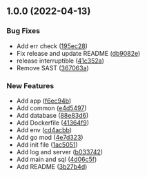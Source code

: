 ## 1.0.0 (2022-04-13)


### Bug Fixes

* Add err check ([195ec28](https://gitlab.com/DennySORA/short-coding-exercise/commit/195ec284856c06a492404afec536f723cce1da36))
* Fix release and update README ([db9082e](https://gitlab.com/DennySORA/short-coding-exercise/commit/db9082e04c106a092aec86911f5b6df7fe9ad00d))
* release interruptible ([41c352a](https://gitlab.com/DennySORA/short-coding-exercise/commit/41c352abd9e0d916d5b55fbee65ae9f7c66a7492))
* Remove SAST ([367063a](https://gitlab.com/DennySORA/short-coding-exercise/commit/367063a255307ab08a52f5381f663ce9049ac036))


### New Features

* Add app ([f6ec94b](https://gitlab.com/DennySORA/short-coding-exercise/commit/f6ec94b82af3d74a0b7ad73a4716d2fb732e213e))
* Add common ([e4d5497](https://gitlab.com/DennySORA/short-coding-exercise/commit/e4d5497865c12cfb69fc4a0696b16884c08fcc31))
* Add database ([88e83d6](https://gitlab.com/DennySORA/short-coding-exercise/commit/88e83d668092a1afdac06ef10ce3c22e4ffd6fcc))
* Add Dockerfile ([41364f9](https://gitlab.com/DennySORA/short-coding-exercise/commit/41364f93c948142cac0d2209b11fb15158d39dae))
* Add env ([cd4acbb](https://gitlab.com/DennySORA/short-coding-exercise/commit/cd4acbbb6087b6c0e57837a025b5c51ca922688a))
* Add go mod ([4e7d323](https://gitlab.com/DennySORA/short-coding-exercise/commit/4e7d32329bb4e72ca345eed01e6e95b023ba809a))
* Add init file ([1ac5051](https://gitlab.com/DennySORA/short-coding-exercise/commit/1ac5051985e26d8f0cf8cf6f658f888afd6129e5))
* Add log and server ([b033742](https://gitlab.com/DennySORA/short-coding-exercise/commit/b0337426224b4f99f34861e73ec14eb47ed32b08))
* Add main and sql ([4d06c5f](https://gitlab.com/DennySORA/short-coding-exercise/commit/4d06c5f78644a2111d1064fb61f5f44b47d2bcdf))
* Add README ([3b27b4d](https://gitlab.com/DennySORA/short-coding-exercise/commit/3b27b4d8a97e74da7e962739265c1405abba07dd))
